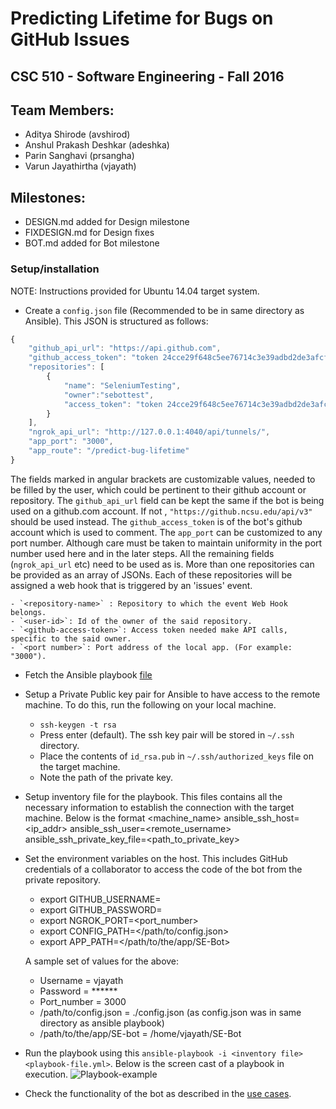 # Predicting Lifetime for Bugs on GitHub Issues
## CSC 510 - Software Engineering - Fall 2016

## Team Members:
* Aditya Shirode (avshirod)
* Anshul Prakash Deshkar (adeshka)
* Parin Sanghavi (prsangha)
* Varun Jayathirtha (vjayath)

## Milestones:
* DESIGN.md added for Design milestone
* FIXDESIGN.md for Design fixes
* BOT.md added for Bot milestone

### Setup/installation

NOTE: Instructions provided for Ubuntu 14.04 target system.

* Create a `config.json` file (Recommended to be in same directory as Ansible). This JSON is structured as follows:

```javascript
{
    "github_api_url": "https://api.github.com",
    "github_access_token": "token 24cce29f648c5ee76714c3e39adbd2de3afcf032",
    "repositories": [
        {
            "name": "SeleniumTesting",
            "owner":"sebottest",
            "access_token": "token 24cce29f648c5ee76714c3e39adbd2de3afcf032"
        }
    ],
    "ngrok_api_url": "http://127.0.0.1:4040/api/tunnels/",
    "app_port": "3000",
    "app_route": "/predict-bug-lifetime"
}
```
The fields marked in angular brackets are customizable values, needed to be filled by the user, which could be pertinent to their github account or repository. The `github_api_url` field can be kept the same if the bot is being used on a github.com account. If not , `"https://github.ncsu.edu/api/v3"` should be used instead. The `github_access_token` is of the bot's github account which is used to comment. The `app_port` can be customized to any port number. Although care must be taken to maintain uniformity in the port number used here and in the later steps. All the remaining fields (`ngrok_api_url` etc) need to be used as is. More than one repositories can be provided as an array of JSONs. Each of these repositories will be assigned a web hook that is triggered by an 'issues' event.

    - `<repository-name>` : Repository to which the event Web Hook belongs.
    - `<user-id>`: Id of the owner of the said repository.
    - `<github-access-token>`: Access token needed make API calls, specific to the said owner.
    - `<port number>`: Port address of the local app. (For example: "3000").

* Fetch the Ansible playbook [file](https://github.ncsu.edu/adeshka/SE-Bot/blob/master/ansible_playbook/setup.yml)
* Setup a Private Public key pair for Ansible to have access to the remote machine. To do this, run the following on your local machine.
    * `ssh-keygen -t rsa`    
    * Press enter (default). The ssh key pair will be stored in `~/.ssh` directory.
    * Place the contents of `id_rsa.pub` in `~/.ssh/authorized_keys` file on the target machine.
    * Note the path of the private key.
* Setup inventory file for the playbook. This files contains all the necessary information to establish the connection with the target machine. Below is the format
    <machine_name> ansible_ssh_host=<ip_addr> ansible_ssh_user=<remote_username> ansible_ssh_private_key_file=<path_to_private_key>

* Set the environment variables on the host. This includes GitHub credentials of a collaborator to access the code of the bot from the private repository.
   - export GITHUB_USERNAME=<username>
   - export GITHUB_PASSWORD=<password>
   - export NGROK_PORT=<port_number>
   - export CONFIG_PATH=</path/to/config.json>
   - export APP_PATH=</path/to/the/app/SE-Bot>

    A sample set of values for the above:
   - Username = vjayath
   - Password =  ******
   - Port_number = 3000
   - /path/to/config.json =  ./config.json (as config.json was in same directory as ansible playbook)
   - /path/to/the/app/SE-bot = /home/vjayath/SE-Bot

* Run the playbook using this `ansible-playbook -i <inventory file> <playbook-file.yml>`. Below is the screen cast of a playbook in execution.
![Playbook-example](/images/deploy.gif)
* Check the functionality of the bot as described in the [use cases](https://github.ncsu.edu/adeshka/SE-Bot/blob/master/DEPLOY.md).
